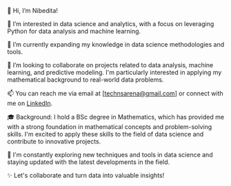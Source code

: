 👋 Hi, I’m Nibedita!

💞 I’m interested in data science and analytics, with a focus on leveraging Python for data analysis and machine learning.

🌱 I’m currently expanding my knowledge in data science methodologies and tools.

👀 I’m looking to collaborate on projects related to data analysis, machine learning, and predictive modeling. 
    I'm particularly interested in applying my mathematical background to real-world data problems.

📫 You can reach me via email at [technsarena@gmail.com] or connect with me on [LinkedIn](https://www.linkedin.com/in/ns-nibedita-sahu/).

🎓 Background: I hold a BSc degree in Mathematics, which has provided me with a strong foundation in mathematical concepts and problem-solving skills. 
    I'm excited to apply these skills to the field of data science and contribute to innovative projects.

🔭 I'm constantly exploring new techniques and tools in data science and staying updated with the latest developments in the field.

✨ Let's collaborate and turn data into valuable insights!


<!---
nibeditans/nibeditans is a ✨ special ✨ repository because its `README.md` (this file) appears on your GitHub profile.
You can click the Preview link to take a look at your changes.
--->
